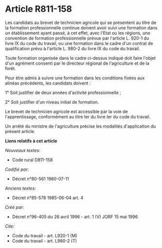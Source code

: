 # Article R811-158

Les candidats au brevet de technicien agricole qui se présentent au titre de la formation professionnelle continue doivent
avoir suivi une formation dans un établissement ayant passé, à cet effet, avec l'Etat ou les régions, une convention de
formation professionnelle prévue par l'article L. 920-1 du livre IX du code du travail, ou une formation dans le cadre d'un
contrat de qualification prévu à l'article L. 980-2 du livre IX du code du travail.

Toute formation organisée dans le cadre ci-dessus indiqué doit faire l'objet d'un agrément consenti par le directeur régional
de l'agriculture et de la forêt.

Pour être admis à suivre une formation dans les conditions fixées aux alinéas précédents, les candidats doivent :

1° Soit justifier de deux années d'activité professionnelle ;

2° Soit justifier d'un niveau initial de formation.

Le brevet de technicien agricole est accessible par la voie de l'apprentissage, conformément au titre Ier du livre Ier du
code du travail.

Un arrêté du ministre de l'agriculture précise les modalités d'application du présent article.

**Liens relatifs à cet article**

_Nouveaux textes_:

  - Code rural D811-158

_Codifié par_:

  - Décret n°80-561 1980-07-11

_Anciens textes_:

  - Décret n°85-578 1985-06-04 art. 4

_Créé par_:

  - Décret n°96-405 du 26 avril 1996 - art. 1 (V) JORF 15 mai 1996

_Cite_:

  - Code du travail - art. L920-1 (M)
  - Code du travail - art. L980-2 (T)
